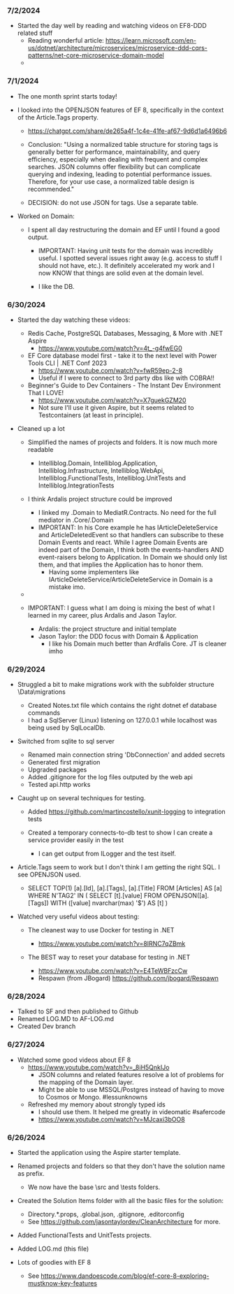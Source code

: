 ### 7/2/2024

- Started the day well by reading and watching videos on EF8-DDD related stuff
    -  Reading wonderful article: https://learn.microsoft.com/en-us/dotnet/architecture/microservices/microservice-ddd-cqrs-patterns/net-core-microservice-domain-model
    - 

### 7/1/2024

- The one month sprint starts today!

- I looked into the OPENJSON features of EF 8, specifically in the context of the Article.Tags property.     
    
    - https://chatgpt.com/share/de265a4f-1c4e-41fe-af67-9d6d1a6496b6
    - Conclusion: "Using a normalized table structure for storing tags is generally better for performance, maintainability, and query efficiency, especially when dealing with frequent and complex searches. JSON columns offer flexibility but can complicate querying and indexing, leading to potential performance issues. Therefore, for your use case, a normalized table design is recommended."
    
    - DECISION: do not use JSON for tags. Use a separate table.

- Worked on Domain:
    
    - I spent all day restructuring the domain and EF until I found a good output.
        
        - IMPORTANT: Having unit tests for the domain was incredibly useful. I spotted several issues
        right away (e.g. access to stuff I should not have, etc.). It definitely accelerated my work
        and I now KNOW that things are solid even at the domain level.
        
        - I like the DB.

### 6/30/2024

- Started the day watching these videos:
    - Redis Cache, PostgreSQL Databases, Messaging, & More with .NET Aspire
        - https://www.youtube.com/watch?v=4t_-g4fwEG0
    - EF Core database model first - take it to the next level with Power Tools CLI | .NET Conf 2023
        - https://www.youtube.com/watch?v=fwR59ep-2-8
        - Useful if I were to connect to 3rd party dbs like with COBRA!!
    - Beginner's Guide to Dev Containers - The Instant Dev Environment That I LOVE!
        - https://www.youtube.com/watch?v=X7guekGZM20
        - Not sure I'll use it given Aspire, but it seems related to Testcontainers (at least in principle).    

- Cleaned up a lot
    - Simplified the names of projects and folders. It is now much more readable
        
        - Intelliblog.Domain, Intelliblog.Application, Intelliblog.Infrastructure, Intelliblog.WebApi, Intelliblog.FunctionalTests, Intelliblog.UnitTests and Intelliblog.IntegrationTests
        
    - I think Ardalis project structure could be improved

        - I linked my .Domain to MediatR.Contracts. No need for the full mediator in .Core/.Domain
        - IMPORTANT: In his Core example he has IArticleDeleteService and ArticleDeletedEvent so that handlers can subscribe 
        to these Domain Events and react. While I agree Domain Events are indeed part of the Domain, I think both the 
        events-handlers AND event-raisers belong to Application. In Domain we should only list them, and that implies the 
        Application has to honor them.
            - Having some implementers like IArticleDeleteService/ArticleDeleteService in Domain is a mistake imo.

    - 
         
    - IMPORTANT: I guess what I am doing is mixing the best of what I learned in my career, plus Ardalis and Jason Taylor.
        - Ardalis: the project structure and initial template
        - Jason Taylor: the DDD focus with Domain & Application
            - I like his Domain much better than Ardfalis Core. JT is cleaner imho

### 6/29/2024

- Struggled a bit to make migrations work with the subfolder structure \Data\migrations
    - Created Notes.txt file which contains the right dotnet ef database commands
    - I had a SqlServer (Linux) listening on 127.0.0.1 while localhost was being used by SqlLocalDb.

- Switched from sqlite to sql server
    - Renamed main connection string 'DbConnection' and added secrets
    - Generated first migration
    - Upgraded packages
    - Added .gitignore for the log files outputed by the web api
    - Tested api.http works

- Caught up on several techniques for testing.

    - Added https://github.com/martincostello/xunit-logging to integration tests

    - Created a temporary connects-to-db test to show I can create a service provider easily in the test 

        - I can get output from ILogger and the test itself.

- Article.Tags seem to work but I don't think I am getting the right SQL. I see OPENJSON used. 
    - SELECT TOP(1) [a].[Id], [a].[Tags], [a].[Title]
      FROM [Articles] AS [a]
      WHERE N'TAG2' IN (
          SELECT [t].[value]
          FROM OPENJSON([a].[Tags]) WITH ([value] nvarchar(max) '$') AS [t]
      )

- Watched very useful videos about testing:

    - The cleanest way to use Docker for testing in .NET 
        - https://www.youtube.com/watch?v=8IRNC7qZBmk

    - The BEST way to reset your database for testing in .NET
        - https://www.youtube.com/watch?v=E4TeWBFzcCw
        - Respawn (from JBogard) https://github.com/jbogard/Respawn

### 6/28/2024

- Talked to SF and then published to Github
- Renamed LOG.MD to AF-LOG.md
- Created Dev branch

### 6/27/2024

- Watched some good videos about EF 8
    - https://www.youtube.com/watch?v=_8iH5QnkIJo
        - JSON columns and related features resolve a lot of problems for the mapping of the Domain layer.
        - Might be able to use MSSQL/Postgres instead of having to move to Cosmos or Mongo. #lessunknowns
    - Refreshed my memory about strongly typed ids
        - I should use them. It helped me greatly in videomatic #safercode
        - https://www.youtube.com/watch?v=MJcaxi3bOO8
      


### 6/26/2024

- Started the application using the Aspire starter template.
- Renamed projects and folders so that they don't have the solution name as prefix.
    - We now have the base \src and \tests folders.
- Created the Solution Items folder with all the basic files for the solution:
    - Directory.*.props, .global.json, .gitignore, .editorconfig
    - See https://github.com/jasontaylordev/CleanArchitecture for more.
- Added FunctionalTests and UnitTests projects.
- Added LOG.md (this file)

- Lots of goodies with EF 8
    - See https://www.dandoescode.com/blog/ef-core-8-exploring-mustknow-key-features